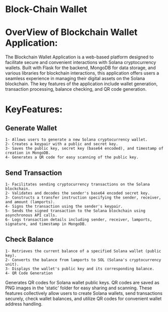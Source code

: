 # Block-Chain Wallet
# OverView of Blockchain Wallet Application:
The Blockchain Wallet Application is a web-based platform designed to facilitate secure and convenient interactions with Solana cryptocurrency wallets. Built with Flask for the backend, MongoDB for data storage, and various libraries for blockchain interactions, this application offers users a seamless experience in managing their digital assets on the Solana blockchain. The key features of the application include wallet generation, transaction processing, balance checking, and QR code generation.

# KeyFeatures: 
## Generate Wallet
    1- Allows users to generate a new Solana cryptocurrency wallet.
    2- Creates a keypair with a public and secret key.
    3- Saves the public key, secret key (base64 encoded), and timestamp of creation in MongoDB.
    4- Generates a QR code for easy scanning of the public key.
    
 ## Send Transaction
    1- Facilitates sending cryptocurrency transactions on the Solana blockchain.
    2- Validates and decodes the sender's base64 encoded secret key.
    3- Constructs a transfer instruction specifying the sender, receiver, and amount (lamports).
    4- Signs the transaction using the sender's keypair.
    5- Sends the signed transaction to the Solana blockchain using asynchronous API calls.
    6- Logs transaction details including sender, receiver, lamports, signature, and timestamp in MongoDB.
    
## Check Balance

    1- Retrieves the current balance of a specified Solana wallet (public key).
    2- Converts the balance from lamports to SOL (Solana's cryptocurrency unit).
    3- Displays the wallet's public key and its corresponding balance.
    4- QR Code Generation

Generates QR codes for Solana wallet public keys.
QR codes are saved as PNG images in the 'static' folder for easy sharing and scanning.
These features collectively allow users to create Solana wallets, send transactions securely, check wallet balances, and utilize QR codes for convenient wallet address handling.
